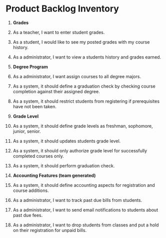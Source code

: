 # Product Backlog Inventory
1. **Grades**
  1. As a teacher, I want to enter student grades.
  2. As a student, I would like to see my posted grades with my course history.
  3. As a administrator, I want to view a students history and grades earned.
  
2. **Degree Program**
  1. As a administrator, I want assign courses to all degree majors.
  2. As a system, it should define a graduation check by checking course completion against their assigned degree.
  3. As a system, it should restrict students from registering if prerequisites have not been taken.

3. **Grade Level**
  1. As a system, it should define grade levels as freshman, sophomore, junior, senior.
  2. As a system, it should updates students grade level.
  3. As a system, it should only authorize grade level for successfully completed courses only.
  4. As a system, it should perform graduation check.
 
4. **Accounting Features (team generated)**
  1. As a system, it should define accounting aspects for registration and course additions.
  2. As a administrator, I want to track past due bills from students.
  3. As a administrator, I want to send email notifications to students about past due fees.
  4. As a administrator, I want to drop students from classes and put a hold on their registration for unpaid bills.  